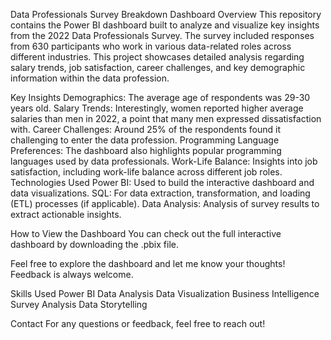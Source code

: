 Data Professionals Survey Breakdown Dashboard
Overview
This repository contains the Power BI dashboard built to analyze and visualize key insights from the 2022 Data Professionals Survey. The survey included responses from 630 participants who work in various data-related roles across different industries. This project showcases detailed analysis regarding salary trends, job satisfaction, career challenges, and key demographic information within the data profession.

Key Insights
Demographics: The average age of respondents was 29-30 years old.
Salary Trends: Interestingly, women reported higher average salaries than men in 2022, a point that many men expressed dissatisfaction with.
Career Challenges: Around 25% of the respondents found it challenging to enter the data profession.
Programming Language Preferences: The dashboard also highlights popular programming languages used by data professionals.
Work-Life Balance: Insights into job satisfaction, including work-life balance across different job roles.
Technologies Used
Power BI: Used to build the interactive dashboard and data visualizations.
SQL: For data extraction, transformation, and loading (ETL) processes (if applicable).
Data Analysis: Analysis of survey results to extract actionable insights.

How to View the Dashboard
You can check out the full interactive dashboard by downloading the .pbix file.

Feel free to explore the dashboard and let me know your thoughts! Feedback is always welcome.

Skills Used
Power BI
Data Analysis
Data Visualization
Business Intelligence
Survey Analysis
Data Storytelling

Contact
For any questions or feedback, feel free to reach out!
